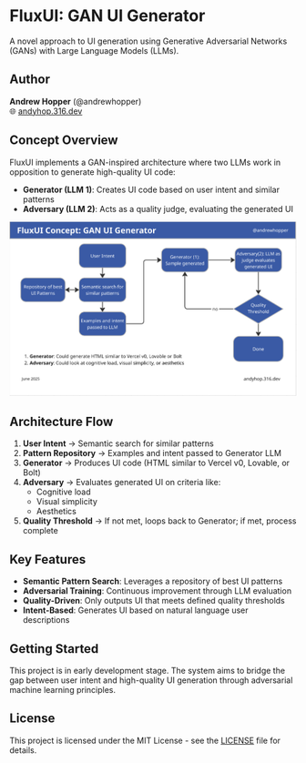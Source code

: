 # FluxUI: GAN UI Generator

A novel approach to UI generation using Generative Adversarial Networks (GANs) with Large Language Models (LLMs).

## Author

**Andrew Hopper** (@andrewhopper)  
🌐 [andyhop.316.dev](https://andyhop.316.dev)

## Concept Overview

FluxUI implements a GAN-inspired architecture where two LLMs work in opposition to generate high-quality UI code:

- **Generator (LLM 1)**: Creates UI code based on user intent and similar patterns
- **Adversary (LLM 2)**: Acts as a quality judge, evaluating the generated UI

![FluxUI Architecture](fluxui.png)

## Architecture Flow

1. **User Intent** → Semantic search for similar patterns
2. **Pattern Repository** → Examples and intent passed to Generator LLM  
3. **Generator** → Produces UI code (HTML similar to Vercel v0, Lovable, or Bolt)
4. **Adversary** → Evaluates generated UI on criteria like:
   - Cognitive load
   - Visual simplicity  
   - Aesthetics
5. **Quality Threshold** → If not met, loops back to Generator; if met, process complete

## Key Features

- **Semantic Pattern Search**: Leverages a repository of best UI patterns
- **Adversarial Training**: Continuous improvement through LLM evaluation
- **Quality-Driven**: Only outputs UI that meets defined quality thresholds
- **Intent-Based**: Generates UI based on natural language user descriptions

## Getting Started

This project is in early development stage. The system aims to bridge the gap between user intent and high-quality UI generation through adversarial machine learning principles.

## License

This project is licensed under the MIT License - see the [LICENSE](LICENSE) file for details. 
